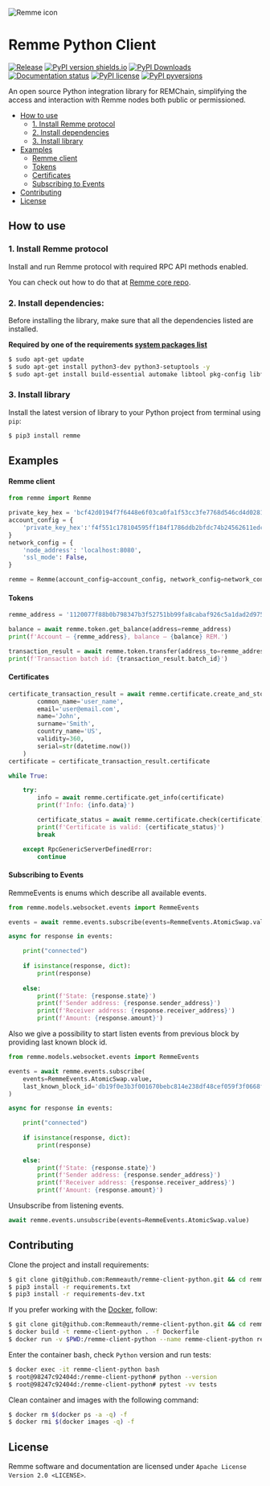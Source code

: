 
![Remme icon](https://habrastorage.org/webt/l8/37/ql/l837ql83zzeeoxikv58v5av5jsi.png)

# Remme Python Client

[![Release](https://img.shields.io/github/release/Remmeauth/remme-client-python.svg)](https://github.com/Remmeauth/remme-client-python/releases)
[![PyPI version shields.io](https://img.shields.io/pypi/v/remme.svg)](https://pypi.python.org/pypi/remme/)
[![PyPI Downloads](https://img.shields.io/pypi/dm/remme.svg)](https://pypi.python.org/pypi/remme)
[![Documentation status](https://readthedocs.org/projects/remme/badge/?version=latest)](http://remme.readthedocs.io/?badge=latest)
[![PyPI license](https://img.shields.io/pypi/l/remme.svg)](https://pypi.python.org/pypi/remme/)
[![PyPI pyversions](https://img.shields.io/pypi/pyversions/remme.svg)](https://pypi.python.org/pypi/remme/)

An open source Python integration library for REMChain, simplifying the access
and interaction with Remme nodes both public or permissioned.

* [How to use](#how-to-use)
    * [1. Install Remme protocol](#1-install-remme-protocol)
    * [2. Install dependencies](#2-install-dependencies)
    * [3. Install library](#3-install-library)
* [Examples](#examples)
    * [Remme client](#remme-client)
    * [Tokens](#tokens)
    * [Certificates](#certificates)
    * [Subscribing to Events](#subscribing-to-events)
* [Contributing](#contributing)
* [License](#license)

## How to use

### 1. Install Remme protocol

Install and run Remme protocol with required RPC API methods enabled.

You can check out how to do that at [Remme core repo](<https://github.com/Remmeauth/remme-core/>).

### 2. Install dependencies:

Before installing the library, make sure that all the dependencies listed are installed.

**Required by one of the requirements [system packages list](https://github.com/ludbb/secp256k1-py#installation-with-compilation)**

```bash
$ sudo apt-get update
$ sudo apt-get install python3-dev python3-setuptools -y
$ sudo apt-get install build-essential automake libtool pkg-config libffi-dev -y
```

### 3. Install library

Install the latest version of library to your Python project from terminal using `pip`:

```bash
$ pip3 install remme
```

## Examples

#### Remme client

```python
from remme import Remme

private_key_hex = 'bcf42d0194f7f6448e6f03ca0fa1f53cc3fe7768d546cd4d028144aba654d7aa'
account_config = {
    'private_key_hex':'f4f551c178104595ff184f1786ddb2bfdc74b24562611edcab90d4729fb4bab8',
}
network_config = {
    'node_address': 'localhost:8080',
    'ssl_mode': False,
}

remme = Remme(account_config=account_config, network_config=network_config)
```

#### Tokens

```python
remme_address = '1120077f88b0b798347b3f52751bb99fa8cabaf926c5a1dad2d975d7b966a85b3a9c21'

balance = await remme.token.get_balance(address=remme_address)
print(f'Account — {remme_address}, balance — {balance} REM.')

transaction_result = await remme.token.transfer(address_to=remme_address, amount=10)
print(f'Transaction batch id: {transaction_result.batch_id}')

```

#### Certificates

```python
certificate_transaction_result = await remme.certificate.create_and_store(
        common_name='user_name',
        email='user@email.com',
        name='John',
        surname='Smith',
        country_name='US',
        validity=360,
        serial=str(datetime.now())
    )
certificate = certificate_transaction_result.certificate

while True:

    try:
        info = await remme.certificate.get_info(certificate)
        print(f'Info: {info.data}')

        certificate_status = await remme.certificate.check(certificate)
        print(f'Certificate is valid: {certificate_status}')
        break

    except RpcGenericServerDefinedError:
        continue
```

#### Subscribing to Events

RemmeEvents is enums which describe all available events.

```python
from remme.models.websocket.events import RemmeEvents

events = await remme.events.subscribe(events=RemmeEvents.AtomicSwap.value)

async for response in events:

    print("connected")
    
    if isinstance(response, dict):
        print(response)
    
    else:
        print(f'State: {response.state}')
        print(f'Sender address: {response.sender_address}')
        print(f'Receiver address: {response.receiver_address}')
        print(f'Amount: {response.amount}')

```

Also we give a possibility to start listen events from previous block by providing last known block id.

```python
from remme.models.websocket.events import RemmeEvents

events = await remme.events.subscribe(
    events=RemmeEvents.AtomicSwap.value, 
    last_known_block_id='db19f0e3b3f001670bebc814e238df48cef059f3f0668f57702ba9ff0c4b8ec45c7298f08b4c2fa67602da27a84b3df5dc78ce0f7774b3d3ae094caeeb9cbc82',
)

async for response in events:

    print("connected")
    
    if isinstance(response, dict):
        print(response)
    
    else:
        print(f'State: {response.state}')
        print(f'Sender address: {response.sender_address}')
        print(f'Receiver address: {response.receiver_address}')
        print(f'Amount: {response.amount}')
```

Unsubscribe from listening events.

```python
await remme.events.unsubscribe(events=RemmeEvents.AtomicSwap.value)
```

## Contributing

Clone the project and install requirements:

```bash
$ git clone git@github.com:Remmeauth/remme-client-python.git && cd remme-client-python
$ pip3 install -r requirements.txt
$ pip3 install -r requirements-dev.txt
```

If you prefer working with the [Docker](https://www.docker.com), follow:

```bash
$ git clone git@github.com:Remmeauth/remme-client-python.git && cd remme-client-python
$ docker build -t remme-client-python . -f Dockerfile
$ docker run -v $PWD:/remme-client-python --name remme-client-python remme-client-python
```

Enter the container bash, check `Python` version and run tests:

```bash
$ docker exec -it remme-client-python bash
$ root@98247c92404d:/remme-client-python# python --version
$ root@98247c92404d:/remme-client-python# pytest -vv tests
```

Clean container and images with the following command:

```bash
$ docker rm $(docker ps -a -q) -f
$ docker rmi $(docker images -q) -f
```

## License

Remme software and documentation are licensed under `Apache License Version 2.0 <LICENSE>`.
